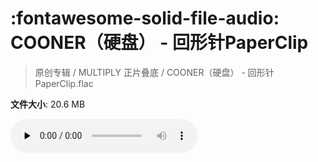 # :fontawesome-solid-file-audio: COONER（硬盘） - 回形针PaperClip

> 原创专辑 / MULTIPLY 正片叠底 / COONER（硬盘） - 回形针PaperClip.flac

**文件大小**: 20.6 MB

<audio preload="none" controls><source src="https://file.hsyhx.top/原创专辑/MULTIPLY_正片叠底/COONER（硬盘） - 回形针PaperClip.flac" type="audio/mpeg">您的浏览器不支持此音频格式</audio>
